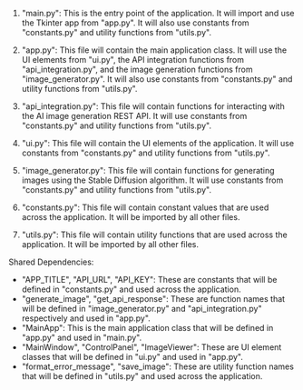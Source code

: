 1. "main.py": This is the entry point of the application. It will import and use the Tkinter app from "app.py". It will also use constants from "constants.py" and utility functions from "utils.py".

2. "app.py": This file will contain the main application class. It will use the UI elements from "ui.py", the API integration functions from "api_integration.py", and the image generation functions from "image_generator.py". It will also use constants from "constants.py" and utility functions from "utils.py".

3. "api_integration.py": This file will contain functions for interacting with the AI image generation REST API. It will use constants from "constants.py" and utility functions from "utils.py".

4. "ui.py": This file will contain the UI elements of the application. It will use constants from "constants.py" and utility functions from "utils.py".

5. "image_generator.py": This file will contain functions for generating images using the Stable Diffusion algorithm. It will use constants from "constants.py" and utility functions from "utils.py".

6. "constants.py": This file will contain constant values that are used across the application. It will be imported by all other files.

7. "utils.py": This file will contain utility functions that are used across the application. It will be imported by all other files.

Shared Dependencies:

- "APP_TITLE", "API_URL", "API_KEY": These are constants that will be defined in "constants.py" and used across the application.
- "generate_image", "get_api_response": These are function names that will be defined in "image_generator.py" and "api_integration.py" respectively and used in "app.py".
- "MainApp": This is the main application class that will be defined in "app.py" and used in "main.py".
- "MainWindow", "ControlPanel", "ImageViewer": These are UI element classes that will be defined in "ui.py" and used in "app.py".
- "format_error_message", "save_image": These are utility function names that will be defined in "utils.py" and used across the application.